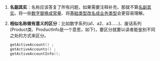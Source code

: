 1. **名副其实**：名称应该答复了所有问题，如果需要注释补充，那就不算<u>名副其实</u>。将一些<u>数字替换成常量</u>、将<u>基础类型改名成业务类型</u>会更容易理解。

2. **相似名称做有意义的区分**：比如数字系列(a1、a2、a3……)、废话系列(Product类、ProductInfo是一个意思，如下)，要区分就要以读者能鉴别不同之处的方式来区分。

   ```c++
   getActiveAccount() ;
   getActiveAccounts() ;
   getActiveAccountInfo();
   ```